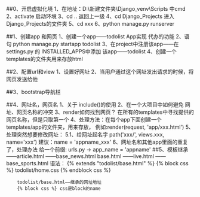 ##0、开启虚拟化境
    1、在地址：D:\新建文件夹\Django_venv\Scripts 中cmd
    2、activate 启动环境
    3、cd .. 返回上一级
    4、cd Django_Projects 进入Django_Projects的文件夹
    5、cd xxx 
    6、python manage.py runserver

##1、创建app 和网页
    1、创建一个app——todolist App实现 代办的功能
    2、语句 python manage.py startapp todolist
    3、在project中注册该app——在settings.py 的 INSTALLED_APPS中添加 该app——todolist
    4、创建一个templates的文件夹用来存放html

##2、配置url和view
    1、设置好网址
    2、当用户通过这个网址发出请求的时候，将网页发送给他

##3、bootstrap导航栏

##4、网址名，网页名
    1、关于 include()的使用
    2、在一个大项目中如何避免 网址、网页名称的冲突
    3、render如何找到网页？
        在所有的templates中寻找提供的网页名称，但是只取第一个
    4、处理方法：在每个app下面创建一个templates/app的文件夹，用来存放，
    例如:render(request, 'app/xxx.html')
    5、处理突然想要修改网址：
        5.1、给网址起名字 path('xxx/', views.xxx, name='xxx')
        <a href="{% url 'todolist_about' %}"></a>
        建议：name = 'appname_xxx'
    6、网址名和其他app里面的重复了，处理办法
        给一个前缀:
        urls.py -> app_name = 'appname'
        <a href="{% url 'appname:todolist_about' %}"></a>
##5、模板继承
                            ——article.html
            ——base_news.html
    base.html               ——live.html
            ——base_sports.html
    语法：
        {% extends "todolist/base.html" %}
        {% block css %}
        todolist/home.css
        {% endblock css %}

        todolist/base.html——继承的网址地址
        {% block css %} css是block的name





